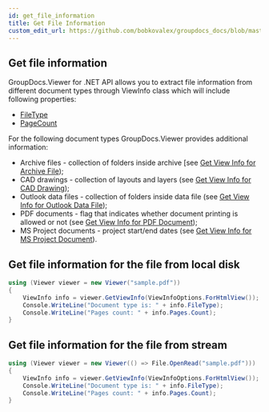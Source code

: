```yaml
---
id: get_file_information
title: Get File Information
custom_edit_url: https://github.com/bobkovalex/groupdocs_docs/blob/master/docs/get_file_information.md
---
```


## Get file information

GroupDocs.Viewer for .NET API allows you to extract file information from different document types through ViewInfo class which will include following properties:
* [FileType](https://apireference.groupdocs.com/net/viewer/groupdocs.viewer.results/viewinfo/properties/filetype)
* [PageCount](https://apireference.groupdocs.com/net/viewer/groupdocs.viewer.results/viewinfo/properties/pages)

For the following document types GroupDocs.Viewer provides additional information:
* Archive files - collection of folders inside archive [see [Get View Info for Archive File](https://wiki.lisbon.dynabic.com/display/viewer/Get+View+Info+for+Archive+File));
* CAD drawings - collection of layouts and layers (see [Get View Info for CAD Drawing](https://wiki.lisbon.dynabic.com/display/viewer/Get+View+Info+for+CAD+Drawing)); 
* Outlook data files - collection of folders inside data file (see [Get View Info for Outlook Data File](https://wiki.lisbon.dynabic.com/display/viewer/Get+View+Info+for+Outlook+Data+File));
* PDF documents - flag that indicates whether document printing is allowed or not (see [Get View Info for PDF Document](https://wiki.lisbon.dynabic.com/display/viewer/Get+View+Info+for+PDF+Document));
* MS Project documents - project start/end dates (see [Get View Info for MS Project Document](https://wiki.lisbon.dynabic.com/display/viewer/Get+View+Info+for+MS+Project+Document)).

## Get file information for the file from local disk

```CS
using (Viewer viewer = new Viewer("sample.pdf"))
{
    ViewInfo info = viewer.GetViewInfo(ViewInfoOptions.ForHtmlView());
    Console.WriteLine("Document type is: " + info.FileType);
    Console.WriteLine("Pages count: " + info.Pages.Count);
}
```

## Get file information for the file from stream

```CS
using (Viewer viewer = new Viewer(() => File.OpenRead("sample.pdf")))
{
    ViewInfo info = viewer.GetViewInfo(ViewInfoOptions.ForHtmlView());
    Console.WriteLine("Document type is: " + info.FileType);
    Console.WriteLine("Pages count: " + info.Pages.Count);
}
```
